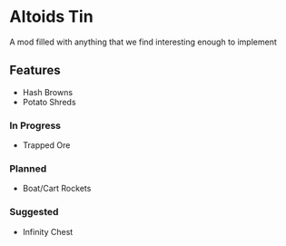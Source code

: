 # Altoids Tin

A mod filled with anything that we find interesting enough to implement

## Features

- Hash Browns
- Potato Shreds

### In Progress

- Trapped Ore

### Planned

- Boat/Cart Rockets

### Suggested

- Infinity Chest